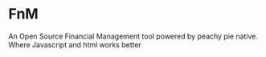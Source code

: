 # FnM
An Open Source Financial Management tool powered by peachy pie native. Where Javascript and html works better
